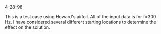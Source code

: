 4-28-98

This is a test case using Howard's airfoil.  All of the input data is
for f=300 Hz.  I have considered several different starting locations to
determine the effect on the solution.

